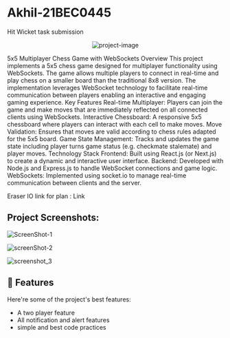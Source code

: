 # Akhil-21BEC0445
Hit Wicket task submission
<p align="center"><img src="https://socialify.git.ci/Akhil-donthula-8977/Akhil_21BEC0445/image?language=1&amp;owner=1&amp;name=1&amp;stargazers=1&amp;theme=Light" alt="project-image"></p>

<p id="description">5x5 Multiplayer Chess Game with WebSockets Overview This project implements a 5x5 chess game designed for multiplayer functionality using WebSockets. The game allows multiple players to connect in real-time and play chess on a smaller board than the traditional 8x8 version. The implementation leverages WebSocket technology to facilitate real-time communication between players enabling an interactive and engaging gaming experience. Key Features Real-time Multiplayer: Players can join the game and make moves that are immediately reflected on all connected clients using WebSockets. Interactive Chessboard: A responsive 5x5 chessboard where players can interact with each cell to make moves. Move Validation: Ensures that moves are valid according to chess rules adapted for the 5x5 board. Game State Management: Tracks and updates the game state including player turns game status (e.g. checkmate stalemate) and player moves. Technology Stack Frontend: Built using React.js (or Next.js) to create a dynamic and interactive user interface. Backend: Developed with Node.js and Express.js to handle WebSocket connections and game logic. WebSockets: Implemented using socket.io to manage real-time communication between clients and the server.</p>
Eraser IO link for plan : <a url="https://app.eraser.io/workspace/DnYLAtrH4inRLhYyu9rp">Link</a>
<h2>Project Screenshots:</h2>

![ScreenShot-1](https://github.com/user-attachments/assets/4bb42263-725f-4314-8eae-de3982695859)

  ![screenShot-2](https://github.com/user-attachments/assets/32de980a-d5fd-425c-b549-02957b54e7b9)

  ![screenshot_3](https://github.com/user-attachments/assets/24726e4c-fc40-4a47-8cc3-e778fccbbbea)

<h2>🧐 Features</h2>

Here're some of the project's best features:

*   A two player feature
*   All notification and alert features
*   simple and best code practices
